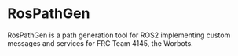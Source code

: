 # RosPathGen
RosPathGen is a path generation tool for ROS2 implementing custom messages and services for FRC Team 4145, the Worbots.
